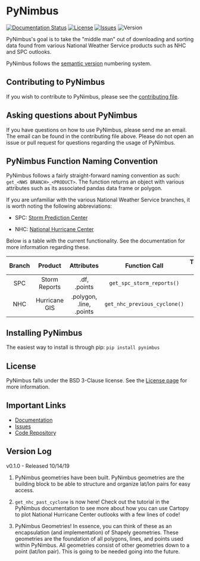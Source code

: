 # PyNimbus

[![Documentation Status](https://readthedocs.org/projects/pynimbus/badge/?version=latest)](https://pynimbus.readthedocs.io/en/latest/?badge=latest) [![License](https://img.shields.io/badge/License-BSD%203--Clause-blue.svg)](https://opensource.org/licenses/BSD-3-Clause) [![Issues](https://img.shields.io/github/issues/wxbdm/PyNimbus)](https://github.com/WxBDM/PyNimbus/issues) ![Version](https://img.shields.io/pypi/v/pynimbus)

PyNimbus's goal is to take the "middle man" out of downloading and sorting data found from various National Weather Service products such as NHC and SPC outlooks. 

PyNimbus follows the [semantic version](https://semver.org/) numbering system.

## Contributing to PyNimbus
If you wish to contribute to PyNimbus, please see the [contributing file](https://github.com/WxBDM/PyNimbus/blob/master/Contributing.md).

## Asking questions about PyNimbus
If you have questions on how to use PyNimbus, please send me an email. The email can be found in the contributing file above. Please do not open an issue or pull request for questions regarding the usage of PyNimbus.

## PyNimbus Function Naming Convention

PyNimbus follows a fairly straight-forward naming convention as such: `get_<NWS BRANCH>_<PRODUCT>`. The function returns an object with various attributes such as its associated pandas data frame or polygon.

If you are unfamiliar with the various National Weather Service branches, it is worth noting the following abbreviations:

- SPC: [Storm Prediction Center](https://www.spc.noaa.gov/)

- NHC: [National Hurricane Center](https://www.nhc.noaa.gov/)

Below is a table with the current functionality. See the documentation for more information regarding these.

| Branch | Product       | Attributes               | Function Call                | Tutorial Link                                                                 |
|:------:|:-------------:|:------------------------:|:----------------------------:|:-----------------------------------------------------------------------------:|
| SPC    | Storm Reports | .df, .points             | `get_spc_storm_reports()`    | [Link](https://pynimbus.readthedocs.io/en/latest/tutorials/stormreports.html) |
| NHC    | Hurricane GIS | .polygon, .line, .points | `get_nhc_previous_cyclone()` | [Link](https://pynimbus.readthedocs.io/en/latest/tutorials/nhccyclones.html)  |

## Installing PyNimbus

The easiest way to install is through pip: `pip install pynimbus`

## License

PyNimbus falls under the BSD 3-Clause license. See the [License page](https://github.com/WxBDM/PyNimbus/blob/master/LICENSE.md) for more information.

## Important Links

- [Documentation](https://pynimbus.readthedocs.io/en/latest/)
- [Issues](https://github.com/WxBDM/PyNimbus/issues)
- [Code Repository](https://github.com/WxBDM/PyNimbus)

## Version Log

v0.1.0 - Released 10/14/19
1. PyNimbus geometries have been built. PyNimbus geometries are the building block to be able to structure and organize lat/lon pairs for easy access. 

1. `get_nhc_past_cyclone` is now here! Check out the tutorial in the PyNimbus documentation to see more about how you can use Cartopy to plot National Hurricane Center outlooks with a few lines of code!

2. PyNimbus Geometries! In essence, you can think of these as an encapsulation (and implementation) of Shapely geometries. These geometries are the foundation of all polygons, lines, and points used within PyNimbus. All geometries consist of other geometries down to a point (lat/lon pair). This is going to be needed going into the future.

